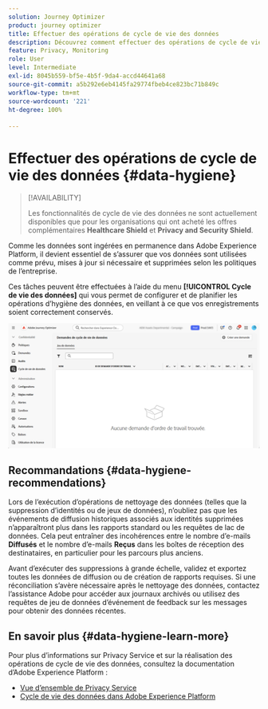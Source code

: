 ```yaml
---
solution: Journey Optimizer
product: journey optimizer
title: Effectuer des opérations de cycle de vie des données
description: Découvrez comment effectuer des opérations de cycle de vie des données.
feature: Privacy, Monitoring
role: User
level: Intermediate
exl-id: 8045b559-bf5e-4b5f-9da4-accd44641a68
source-git-commit: a5b292e6eb4145fa29774fbeb4ce823bc71b849c
workflow-type: tm+mt
source-wordcount: '221'
ht-degree: 100%

---
```


# Effectuer des opérations de cycle de vie des données {#data-hygiene}

>[!AVAILABILITY]
>
>Les fonctionnalités de cycle de vie des données ne sont actuellement disponibles que pour les organisations qui ont acheté les offres complémentaires **Healthcare Shield** et **Privacy and Security Shield**.

Comme les données sont ingérées en permanence dans Adobe Experience Platform, il devient essentiel de s’assurer que vos données sont utilisées comme prévu, mises à jour si nécessaire et supprimées selon les politiques de l’entreprise.

Ces tâches peuvent être effectuées à l’aide du menu **[!UICONTROL Cycle de vie des données]** qui vous permet de configurer et de planifier les opérations d’hygiène des données, en veillant à ce que vos enregistrements soient correctement conservés.

![](assets/data-hygiene.png)


## Recommandations {#data-hygiene-recommendations}

Lors de l’exécution d’opérations de nettoyage des données (telles que la suppression d’identités ou de jeux de données), n’oubliez pas que les événements de diffusion historiques associés aux identités supprimées n’apparaîtront plus dans les rapports standard ou les requêtes de lac de données. Cela peut entraîner des incohérences entre le nombre d’e-mails **Diffusés** et le nombre d’e-mails **Reçus** dans les boîtes de réception des destinataires, en particulier pour les parcours plus anciens.

Avant d’exécuter des suppressions à grande échelle, validez et exportez toutes les données de diffusion ou de création de rapports requises. Si une réconciliation s’avère nécessaire après le nettoyage des données, contactez l’assistance Adobe pour accéder aux journaux archivés ou utilisez des requêtes de jeu de données d’événement de feedback sur les messages pour obtenir des données récentes.

## En savoir plus {#data-hygiene-learn-more}

Pour plus d’informations sur Privacy Service et sur la réalisation des opérations de cycle de vie des données, consultez la documentation d’Adobe Experience Platform :

* [Vue d’ensemble de Privacy Service](https://experienceleague.adobe.com/docs/experience-platform/privacy/home.html?lang=fr)
* [Cycle de vie des données dans Adobe Experience Platform](https://experienceleague.adobe.com/docs/experience-platform/hygiene/home.html?lang=fr)
